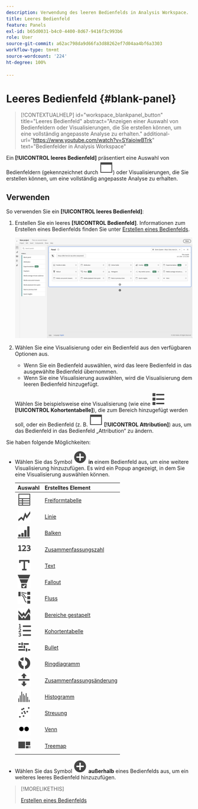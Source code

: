 ```yaml
---
description: Verwendung des leeren Bedienfelds in Analysis Workspace.
title: Leeres Bedienfeld
feature: Panels
exl-id: b65d0031-b4c0-4400-8d67-9416f3c993b6
role: User
source-git-commit: a62ac798da9d66fa3d88262ef7d04aa4bf6a3303
workflow-type: tm+mt
source-wordcount: '224'
ht-degree: 100%

---
```


# Leeres Bedienfeld {#blank-panel}

<!-- markdownlint-disable MD034 -->

>[!CONTEXTUALHELP]
>id="workspace_blankpanel_button"
>title="Leeres Bedienfeld"
>abstract="Anzeigen einer Auswahl von Bedienfeldern oder Visualisierungen, die Sie erstellen können, um eine vollständig angepasste Analyse zu erhalten."
>additional-url="https://www.youtube.com/watch?v=SYaioiwBTrk" text="Bedienfelder in Analysis Workspace"

<!-- markdownlint-enable MD034 -->


Ein **[!UICONTROL leeres Bedienfeld]** präsentiert eine Auswahl von Bedienfeldern (gekennzeichnet durch ![Web-Seite](/help/assets/icons/WebPage.svg)) oder Visualisierungen, die Sie erstellen können, um eine vollständig angepasste Analyse zu erhalten.

## Verwenden

So verwenden Sie ein **[!UICONTROL leeres Bedienfeld]**:

1. Erstellen Sie ein leeres **[!UICONTROL Bedienfeld]**. Informationen zum Erstellen eines Bedienfelds finden Sie unter [Erstellen eines Bedienfelds](panels.md#create-a-panel).

   ![Erstellen eines Bedienfelds](assets/create-panel.png)



1. Wählen Sie eine Visualisierung oder ein Bedienfeld aus den verfügbaren Optionen aus.


   * Wenn Sie ein Bedienfeld auswählen, wird das leere Bedienfeld in das ausgewählte Bedienfeld übernommen.
   * Wenn Sie eine Visualisierung auswählen, wird die Visualisierung dem leeren Bedienfeld hinzugefügt.

   Wählen Sie beispielsweise eine Visualisierung (wie eine ![Ansichtsliste](/help/assets/icons/ViewList.svg) **[!UICONTROL Kohortentabelle]**), die zum Bereich hinzugefügt werden soll, oder ein Bedienfeld (z. B. ![Web-Seite](/help/assets/icons/WebPage.svg) **[!UICONTROL Attribution]**) aus, um das Bedienfeld in das Bedienfeld „Attribution“ zu ändern.



Sie haben folgende Möglichkeiten:

* Wählen Sie das Symbol ![Hinzufügen](/help/assets/icons/AddCircle.svg) **in** einem Bedienfeld aus, um eine weitere Visualisierung hinzuzufügen. Es wird ein Popup angezeigt, in dem Sie eine Visualisierung auswählen können.

  | Auswahl | Erstelltes Element |
  |---|---|
  | ![Tabelle](/help/assets/icons/Table.svg) | [Freiformtabelle](/help/analysis-workspace/visualizations/freeform-table/freeform-table.md) |
  | ![Linie](/help/assets/icons/GraphTrend.svg) | [Linie](/help/analysis-workspace/visualizations/line.md) |
  | ![VertikaleGrafikbalken](/help/assets/icons/GraphBarVertical.svg) | [Balken](/help/analysis-workspace/visualizations/bar.md) |
  | ![123](/help/assets/icons/123.svg) | [Zusammenfassungszahl](/help/analysis-workspace/visualizations/summary-number-change.md) |
  | ![Text](/help/assets/icons/Text.svg) | [Text](/help/analysis-workspace/visualizations/text.md) |
  | ![Konversionstrichter](/help/assets/icons/ConversionFunnel.svg) | [Fallout](/help/analysis-workspace/visualizations/fallout/fallout-flow.md) |
  | ![Arbeitsablauf](/help/assets/icons/GraphPathing.svg) | [Fluss](/help/analysis-workspace/visualizations/c-flow/flow.md) |
  | ![Stapeldiagramm](/help/assets/icons/GraphAreaStacked.svg) | [Bereiche gestapelt](/help/analysis-workspace/visualizations/area.md) |
  | ![NummerierterText](/help/assets/icons/TextNumbered.svg) | [Kohortentabelle](/help/analysis-workspace/visualizations/cohort-table/t-cohort.md) |
  | ![Aufzählungspunkte](/help/assets/icons/GraphBullet.svg) | [Bullet](/help/analysis-workspace/visualizations/bullet-graph.md) |
  | ![Ringdiagramm](/help/assets/icons/GraphDonut.svg) | [Ringdiagramm](/help/analysis-workspace/visualizations/donut.md) |
  | ![NachObenUnten](/help/assets/icons/MoveUpDown.svg) | [Zusammenfassungsänderung](/help/analysis-workspace/visualizations/summary-number-change.md) |
  | ![Histogramm](/help/assets/icons/Histogram.svg) | [Histogramm](/help/analysis-workspace/visualizations/histogram.md) |
  | ![Streudiagramm](/help/assets/icons/GraphScatter.svg) | [Streuung](/help/analysis-workspace/visualizations/scatterplot.md) |
  | ![Typ](/help/assets/icons/TwoDots.svg) | [Venn](/help/analysis-workspace/visualizations/venn.md) |
  | ![Baumdiagramm](/help/assets/icons/GraphTree.svg) | [Treemap](/help/analysis-workspace/visualizations/treemap.md) |

* Wählen Sie das Symbol ![Hinzufügen](/help/assets/icons/AddCircle.svg) **außerhalb** eines Bedienfelds aus, um ein weiteres leeres Bedienfeld hinzuzufügen. 


>[!MORELIKETHIS]
>
>[Erstellen eines Bedienfelds](/help/analysis-workspace/c-panels/panels.md#create-a-panel)
>
